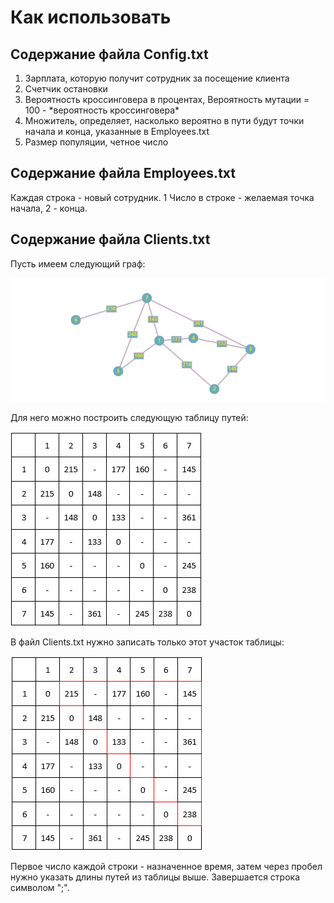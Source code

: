 # Как использовать

## Содержание файла Config.txt

1. Зарплата, которую получит сотрудник за посещение клиента
2. Счетчик остановки
3. Вероятность кроссинговера в процентах, Вероятность мутации = 100 - &ast;вероятность кроссинговера&ast;
4. Множитель, определяет, насколько вероятно в пути будут точки начала и конца, указанные в Employees.txt
5. Размер популяции, четное число

## Содержание файла Employees.txt

Каждая строка - новый сотрудник. 1 Число в строке - желаемая точка начала, 2 - конца.

## Содержание файла Clients.txt

Пусть имеем следующий граф:

![](https://github.com/Plugway/Genetic-Algorithm/blob/master/mmedia/graph.png)

Для него можно построить следующую таблицу путей:

![](https://github.com/Plugway/Genetic-Algorithm/blob/master/mmedia/table.png)

В файл Clients.txt нужно записать только этот участок таблицы:

![](https://github.com/Plugway/Genetic-Algorithm/blob/master/mmedia/table2.png)

Первое число каждой строки - назначенное время, затем через пробел нужно указать длины путей из таблицы выше. Завершается строка символом ";".
